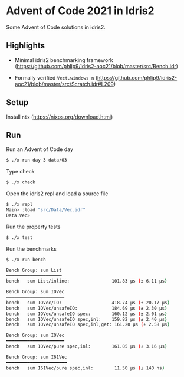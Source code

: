 # Advent of Code 2021 in Idris2

Some Advent of Code solutions in idris2.

## Highlights

+ Minimal idris2 benchmarking framework (https://github.com/phlip9/idris2-aoc21/blob/master/src/Bench.idr)

+ Formally verified `Vect.windows n` (https://github.com/phlip9/idris2-aoc21/blob/master/src/Scratch.idr#L209)

## Setup

Install `nix` (https://nixos.org/download.html)

## Run

Run an Advent of Code day

```bash
$ ./x run day 3 data/03
```

Type check

```bash
$ ./x check
```

Open the idris2 repl and load a source file

```bash
$ ./x repl
Main> :load "src/Data/Vec.idr"
Data.Vec>
```

Run the property tests

```bash
$ ./x test
```

Run the benchmarks

```bash
$ ./x run bench

Bench Group: sum List
━━━━━━━━━━━━━━━━━━━━━
bench   sum List/inline:                101.83 µs (± 6.11 µs)

Bench Group: sum IOVec
━━━━━━━━━━━━━━━━━━━━━━
bench   sum IOVec/IO:                   418.74 µs (± 20.17 µs)
bench   sum IOVec/unsafeIO:             184.69 µs (± 2.30 µs)
bench   sum IOVec/unsafeIO spec:        160.12 µs (± 2.01 µs)
bench   sum IOVec/unsafeIO spec,inl:    159.82 µs (± 2.40 µs)
bench   sum IOVec/unsafeIO spec,inl,get: 161.20 µs (± 2.58 µs)

Bench Group: sum IOVec
━━━━━━━━━━━━━━━━━━━━━━
bench   sum IOVec/pure spec,inl:        161.05 µs (± 3.16 µs)

Bench Group: sum I61Vec
━━━━━━━━━━━━━━━━━━━━━━━
bench   sum I61Vec/pure spec,inl:        11.50 µs (± 140 ns)
```
